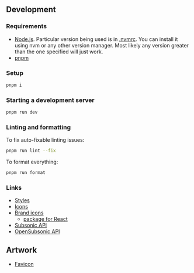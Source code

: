 ## Development

### Requirements

- [Node.js](https://nodejs.org/en).
  Particular version being used is in [.nvmrc](./.nvmrc).
  You can install it using nvm or any other version manager.
  Most likely any version greater than the one specified will just work.
- [pnpm](https://pnpm.io)

### Setup

```sh
pnpm i
```

### Starting a development server

```sh
pnpm run dev
```

### Linting and formatting

To fix auto-fixable linting issues:

```sh
pnpm run lint --fix
```

To format everything:

```sh
pnpm run format
```

### Links

- [Styles](https://tailwindcss.com)
- [Icons](https://lucide.dev/icons)
- [Brand icons](https://simpleicons.org/)
  - [package for React](https://github.com/icons-pack/react-simple-icons)
- [Subsonic API](https://www.subsonic.org/pages/api.jsp)
- [OpenSubsonic API](https://opensubsonic.netlify.app)

## Artwork

- [Favicon](https://www.figma.com/design/4fi9GDFXvHlNJapC230Ly0/Player?m=auto&t=fRHQmte8FPE2NACS-7)
